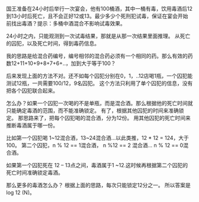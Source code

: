 国王准备在24小时后举行一次宴会，他有100桶酒，其中一桶有毒，饮用毒酒后12到13小时后死亡，且不会正好12或13。最少多少个死刑犯试毒，保证在宴会开始前找出毒酒？提示：多桶中酒混合不影响试毒效果。



24小时之内，只能观测到一次试毒结果，那就是从那一次结果里面推理。
从死亡的囚犯，以及死亡时间，得到毒药信息。

我的思路是给混合药编号，编号相邻的混合药必须有一个相同的药。那么有效的药数12+11+10+9+8+7+6+..，加到大于等于100？

后来发现上面的方法不对。还不如每个囚犯分别在0，1，..12店喝1瓶，一个囚犯能测试12瓶，一共需要100/12，9名囚犯。
这个方法只利用了单个囚犯的信息，没有把各个囚犯联合起来。

怎么办？如果一个囚犯一次喝的不是单瓶，而是混合酒。那么根据他的死亡时间就只能确定毒酒的范围，而不能准确锁定。
有了，根据其他囚犯的时间来准确锁定。
那思路来了，把每个囚犯喝的混合酒，分为12份。
用其他囚犯的死亡时间来推断毒酒属于哪一份。

比如第一个囚犯喝 1~12混合酒，13~24混合酒…以此类推，12 * 12 = 124，大于100。
第二个囚犯，n % 12 == 1混合酒， n %12 == 2 混合酒… n % 12 == 0混合酒。

如果第一个囚犯死在 12 – 13点之间，毒酒属于1 ~12.这时候再根据第二个囚犯的死亡时间准确锁定毒酒。

那么更多的毒酒怎么办？
根据上面的思路，每次只能锁定12分之一。
所以答案是 log 12 (N)。
